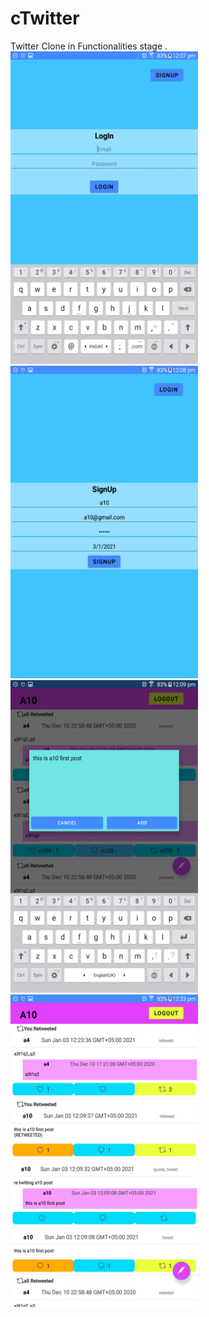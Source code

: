 # cTwitter
Twitter Clone in Functionalities stage . <br>
<img src="ScreenShots/Screenshot_2021-01-03-12-07-54.png" width="300" height="500"/>
<img src="ScreenShots/Screenshot_2021-01-03-12-08-21.png" width="300" height="500"/>
<img src="ScreenShots/Screenshot_2021-01-03-12-09-06.png" width="300" height="500"/>
<img src="ScreenShots/Screenshot_2021-01-03-12-23-50.png" width="300" height="500"/>

